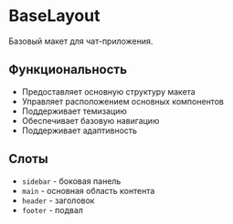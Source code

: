 # BaseLayout

Базовый макет для чат-приложения.

## Функциональность

- Предоставляет основную структуру макета
- Управляет расположением основных компонентов
- Поддерживает темизацию
- Обеспечивает базовую навигацию
- Поддерживает адаптивность

## Слоты

- `sidebar` - боковая панель
- `main` - основная область контента
- `header` - заголовок
- `footer` - подвал
